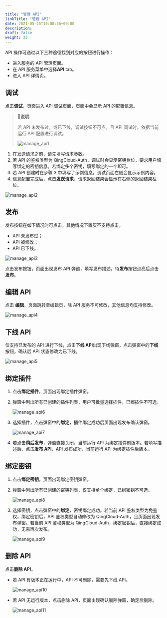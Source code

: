 ```yaml
---

title: "管理 API"
linkTitle: "管理 API"
date: 2021-05-25T10:08:56+09:00
description:
draft: false
weight: 33
---
```


API 操作可通过以下三种途径找到对应的按钮进行操作：

- 进入服务的 API 管理页面。
- 在 API 服务菜单中选择**API** tab。
- 进入 API 详情页。

## 调试

 点击**调试**，页面进入 API 调试页面，页面中会显示 API 的配置信息。

> **说明**
>
>  若 API 未发布过，或已下线，调试按钮不可点。且 API 调试时，依据当前运行 API 配置进行调试。
>
> ![manage_api1](../_images/manage_api1.png)

1. 在发送请求之前，请先填写请求参数。
2. 若 API 的鉴权类型为 QingCloud-Auth，调试时会显示密钥栏位，要求用户填写绑定的密钥信息。若绑定多个密钥，填写绑定的一个即可。
3. 若 API 创建时在步骤 3 中填写了示例信息，调试页面右侧会显示示例内容。
4. 信息配置完成后，点击**发送请求**，请求返回结果会显示在右侧的返回结果栏位。

![manage_api2](../_images/manage_api2.png)

## 发布

发布按钮在如下情况时可点击，其他情况下置灰不支持点击。

-  API 未发布过；
- API 被修改；
- API 已下线。

![manage_api3](../_images/manage_api3.png)

点击发布按钮，页面出现发布 API 弹窗，填写发布描述，待**发布**按钮点亮后点击**发布**。

## 编辑 API

点击 **编辑**，页面跳转至编辑页，除 API 服务不可修改，其他信息均支持修改。

![manage_api4](../_images/manage_api4.png)

## 下线 API

仅支持已发布的 API 进行下线，点击**下线 API**出现下线弹窗，点击弹窗中的**下线**按钮，确认后 API 状态修改为已下线。

![manage_api5](../_images/manage_api5.png)

## 绑定插件

1. 点击**绑定插件**，页面出现绑定插件弹窗。

2. 弹窗中列出所有已创建的插件列表，用户可批量选择插件，已绑插件不可选。

   ![manage_api6](../_images/manage_api6.png)

3. 选择插件，点击弹窗中的**绑定**，插件绑定成功后页面出现发布确认弹窗。

   ![manage_api7](../_images/manage_api7.png)

4. 若点击**稍后发布**，弹窗直接关闭，当前运行 API 为绑定插件前版本。若填写描述后，点击**发布 API**，API 发布成功，当前运行 API 为绑定插件后版本。

## 绑定密钥

1. 点击**绑定密钥**，页面出现绑定密钥弹窗。

2. 弹窗中列出所有已创建的密钥列表，仅支持单个绑定，已绑密钥不可选。

   ![manage_api8](../_images/manage_api8.png)

3. 选择密钥，点击弹窗中的**绑定**，密钥绑定成功。若当前 API 鉴权类型为免鉴权，绑定密钥后，API 鉴权类型自动修改为 QingCloud-Auth，且页面出现发布弹窗。若当前 API 鉴权类型为 QingCloud-Auth，绑定密钥后，直接绑定成功，无需再次发布。

   ![manage_api9](../_images/manage_api9.png)

## 删除 API

点击**删除 API**。

- 若 API 有版本正在运行中，API 不可删除，需要先下线 API。

  ![manage_api10](../_images/manage_api10.png)

- 若 API 无运行版本，点击删除 API，页面出现确认删除弹窗，确定后删除。

  ![manage_api11](../_images/manage_api11.png)

